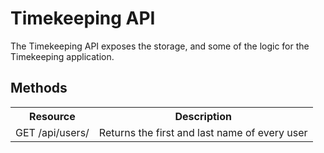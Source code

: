 Timekeeping API
===============

The Timekeeping API exposes the storage, and some of the logic for the Timekeeping application. 

Methods
-------
<table>
<tr>
	<th>Resource</th><th>Description</th>
</tr>
<tr>
	<td>GET /api/users/</td><td>Returns the first and last name of every user</td>
</tr>
</table>
